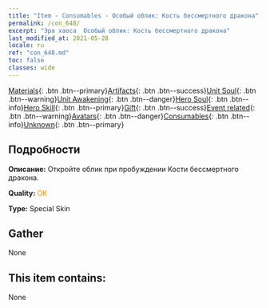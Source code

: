 ```yaml
---
title: "Item - Consumables - Особый облик: Кость бессмертного дракона"
permalink: /con_648/
excerpt: "Эра хаоса  Особый облик: Кость бессмертного дракона"
last_modified_at: 2021-05-28
locale: ru
ref: "con_648.md"
toc: false
classes: wide
---
```

 [Materials](/ItemsRU/){: .btn .btn--primary}[Artifacts](/ItemsRU/Artifacts/){: .btn .btn--success}[Unit Soul](/ItemsRU/UnitSoul/){: .btn .btn--warning}[Unit Awakening](/ItemsRU/UnitAwakening/){: .btn .btn--danger}[Hero Soul](/ItemsRU/HeroSoul/){: .btn .btn--info}[Hero Skill](/ItemsRU/HeroSkill/){: .btn .btn--primary}[Gift](/ItemsRU/Gift/){: .btn .btn--success}[Event related](/ItemsRU/Events/){: .btn .btn--warning}[Avatars](/ItemsRU/Avatars/){: .btn .btn--danger}[Consumables](/ItemsRU/Consumables/){: .btn .btn--info}[Unknown](/ItemsRU/Unknown/){: .btn .btn--primary}

## Подробности
 **Описание:** Откройте облик при пробуждении Кости бессмертного дракона.

 **Quality:** <span style="color: #FF8C00">OK</span>

 **Type:** Special Skin

## Gather

  None

## This item contains:

  None

